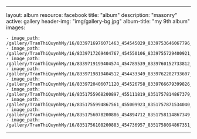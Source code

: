 
---
layout: album
resource: facebook
title: "album"
description: "masonry"
active: gallery
header-img: "img/gallery-bg.jpg"
album-title: "my 9th album"
images:
    
    - image_path: /gallery/TranThiQuynhMy/16/8339716976071463_454545029_8339753646067796_3076668293665477346_n.jpg
    - image_path: /gallery/TranThiQuynhMy/16/8339717269404767_454550106_8339755729400921_3099630811287597433_n.jpg
    - image_path: /gallery/TranThiQuynhMy/16/8339719199404574_454789539_8339760152733812_2558386135391795636_n.jpg
    - image_path: /gallery/TranThiQuynhMy/16/8339719819404512_454433349_8339762202733607_7388767847404059574_n.jpg
    - image_path: /gallery/TranThiQuynhMy/16/8339720406071120_454526758_8339766679399826_4332661275472818011_n.jpg
    - image_path: /gallery/TranThiQuynhMy/16/8351755968200897_455111819_8351757814867379_7409293317929971040_n.jpg
    - image_path: /gallery/TranThiQuynhMy/16/8351755994867561_455009923_8351757871534040_3041763535914576178_n.jpg
    - image_path: /gallery/TranThiQuynhMy/16/8351756078200886_454894712_8351758114867349_911060261759987849_n.jpg
    - image_path: /gallery/TranThiQuynhMy/16/8351756108200883_454736957_8351758094867351_4531425948112219216_n.jpg
---